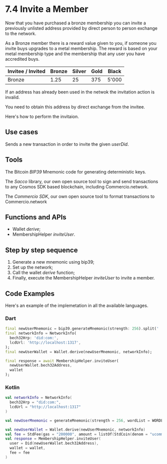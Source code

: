 # 7.4 Invite a Member

Now that you have purchased a bronze membership you can invite a previously unlisted address provided by direct person to person exchange to the network.

As a Bronze member there is a reward value given to you, if someone you invite buys upgrades to a metal membership.
The reward is based on your metal membership type and the membership that any user you have accredited buys.

| Invitee / Invited | Bronze | Silver | Gold  | Black  |
|-------------------|--------|--------|-------|--------|
| Bronze            | 1.25   | 25     | 375   | 5'000  |
  
If an address has already been used in the netwok the invitation action is invalid.  
  
You need to obtain this address by direct exchange from the invitee.
  
Here's how to perform the invitaion.

## Use cases

Sends a new transaction in order to invite the given _userDid_.

## Tools

The Bitcoin _BIP39_ Mnemonic code for generating deterministic keys.

The _Sacco_ library, our own open source tool to sign and send transactions to any Cosmos SDK based blockchain, including Commercio.network.

The _Commercio SDK_, our own open source tool to format transactions to Commercio.network

## Functions and APIs

- Wallet _derive_;
- MembershipHelper _inviteUser_.

## Step by step sequence

1. Generate a new mnemonic using bip39;
2. Set up the network;
3. Call the wallet _derive_ function;
4. Finally, execute the MembershipHelper _inviteUser_ to invite a member.

## Code Examples

Here's an example of the implemetation in all the available languages.

### Dart

```dart
final newUserMnemonic = bip39.generateMnemonic(strength: 256).split(' ');
final networkInfo = NetworkInfo(
  bech32Hrp: 'did:com:',
  lcdUrl: 'http://localhost:1317',
);
final newUserWallet = Wallet.derive(newUserMnemonic, networkInfo);

final response = await MembershipHelper.inviteUser(
  newUserWallet.bech32Address,
  wallet
);
```

### Kotlin

```kotlin
val networkInfo = NetworkInfo(
  bech32Hrp = "did:com:",
  lcdUrl = "http://localhost:1317"
)

val newUserMnemonic = generateMnemonic(strength = 256, wordList = WORDLIST_ENGLISH).split(" ")

val newUserWallet = Wallet.derive(newUserMnemonic, networkInfo)
val fee = StdFee(gas = "200000", amount = listOf(StdCoin(denom = "ucommercio", amount = "10000")))
val response = MembershipHelper.inviteUser(
  user = Did(newUserWallet.bech32Address),
  wallet = wallet,
  fee = fee
)
```
